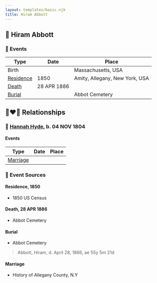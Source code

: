 ```yaml
---
layout: templates/basic.njk
title: Hiram Abbott
---
```

## 🔵 Hiram Abbott

### 📆 Events

Type | Date | Place
------ | ------ | ------
Birth |  | Massachusetts, USA
[Residence](#event-5b800370-3644-4db6-aa08-628a9bd7de9f) | 1850 | Amity, Allegany, New York, USA
[Death](#event-741e22c2-88d7-4b2a-b4d4-b28f58e1c067) | 28 APR 1886 |
[Burial](#event-0a04e794-5e71-42b9-a76e-08919829c800) |  | Abbot Cemetery

## 👩‍❤️‍👨 Relationships

### 🔵 [Hannah Hyde](/people/2/2490748), b. 04 NOV 1804

#### Events

Type | Date | Place
------ | ------ | ------
[Marriage](#event-ff5b63aa-7474-4f17-993b-008d99a6822c) |  |
### 📰 Event Sources

#### <a id="event-5b800370-3644-4db6-aa08-628a9bd7de9f"></a> Residence, 1850
* 1850 US Census

#### <a id="event-741e22c2-88d7-4b2a-b4d4-b28f58e1c067"></a> Death, 28 APR 1886
* Abbot Cemetery

#### <a id="event-0a04e794-5e71-42b9-a76e-08919829c800"></a> Burial
* Abbot Cemetery
>   
  > Abbott, Hiram, d. April 28, 1866, ae 55y 5m 21d

#### <a id="event-ff5b63aa-7474-4f17-993b-008d99a6822c"></a> Marriage
* History of Allegany County, N.Y